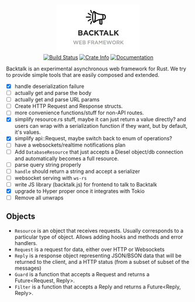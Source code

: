 <p align="center">
  <img src="https://raw.githubusercontent.com/lord/img/master/logo-backtalk.png" alt="Backtalk: API Web Server" width="226">
  <br>
  <a href="https://travis-ci.org/lord/slate"><img src="https://travis-ci.org/lord/backtalk.svg?branch=master" alt="Build Status"></a>
  <a href="https://crates.io/crates/backtalk"><img src="https://img.shields.io/crates/v/backtalk.svg" alt="Crate Info"></a>
  <a href="https://docs.rs/backtalk"><img src="https://img.shields.io/badge/docs.rs-visit-green.svg" alt="Documentation"></a>
</p>

Backtalk is an experimental asynchronous web framework for Rust. We try to provide simple tools that are easily composed and extended.

- [x] handle deserialization failure
- [ ] actually get and parse the body
- [ ] actually get and parse URL params
- [ ] Create HTTP Request and Response structs.
- [ ] more convenience functions/stuff for non-API routes.
- [x] simplify resource.rs stuff, maybe it can just return a value directly? and users can wrap with a serialization function if they want, but by default, it's values.
- [x] simplify api::Request, maybe switch back to enum of operations?
- [ ] have a websockets/realtime notifications plan
- [ ] Add `DatabaseResource` that just accepts a Diesel object/db connection and automatically becomes a full resource.
- [ ] parse query string properly
- [ ] `handle` should return a string and accept a serializer
- [ ] websocket serving with `ws-rs`
- [ ] write JS library (backtalk.js) for frontend to talk to Backtalk
- [x] upgrade to Hyper proper once it integrates with Tokio
- [ ] Remove all unwraps

## Objects

- `Resource` is an object that receives requests. Usually corresponds to a particular type of object. Allows adding hooks and methods and error handlers.
- `Request` is a request for data, either over HTTP or Websockets
- `Reply` is a response object representing JSON/BSON data that will be returned to the client, and a HTTP status (from a subset of subset of the messages)
- `Guard` is a function that accepts a Request and returns a Future<Request, Reply>.
- `Filter` is a function that accepts a Reply and returns a Future<Reply, Reply>.
